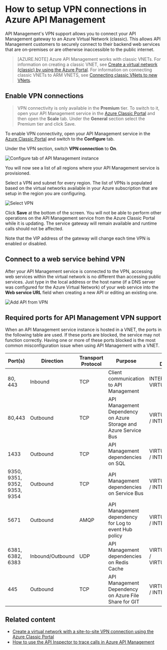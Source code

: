 <properties
	pageTitle="How to setup VPN connections in Azure API Management"
	description="Learn how to setup a VPN connection in Azure API Management and access web services through it."
	services="api-management"
	documentationCenter=""
	authors="antonba"
	manager="erikre"
	editor=""/>

<tags
	ms.service="api-management"
	ms.workload="mobile"
	ms.tgt_pltfrm="na"
	ms.devlang="na"
	ms.topic="article"
	ms.date="03/14/2016"
	ms.author="antonba"/>

# How to setup VPN connections in Azure API Management

API Management's VPN support allows you to connect your API Management gateway to an Azure Virtual Network (classic). This allows API Management customers to securely connect to their backend web services that are on-premises or are otherwise inaccessible to the public internet.

>[AZURE.NOTE] Azure API Management works with classic VNETs. For information on creating a classic VNET, see [Create a virtual network (classic) by using the Azure Portal](../virtual-network/virtual-networks-create-vnet-classic-pportal.md). For information on connecting classic VNETs to ARM VNETS, see [Connecting classic VNets to new VNets](../virtual-network/virtual-networks-arm-asm-s2s.md).

## <a name="enable-vpn"> </a>Enable VPN connections

>VPN connectivity is only available in the **Premium** tier. To switch to it, open your API Management service in the [Azure Classic Portal][] and then open the **Scale** tab. Under the **General** section select the Premium tier and click Save.

To enable VPN connectivity, open your API Management service in the [Azure Classic Portal][] and switch to the **Configure** tab. 

Under the VPN section, switch **VPN connection** to **On**.

![Configure tab of API Management instance][api-management-setup-vpn-configure]

You will now see a list of all regions where your API Management service is provisioned.

Select a VPN and subnet for every region. The list of VPNs is populated based on the virtual networks available in your Azure subscription that are setup in the region you are configuring.

![Select VPN][api-management-setup-vpn-select]

Click **Save** at the bottom of the screen. You will not be able to perform other operations on the API Management service from the Azure Classic Portal while it is updating. The service gateway will remain available and runtime calls should not be affected.

Note that the VIP address of the gateway will change each time VPN is enabled or disabled.

## <a name="connect-vpn"> </a>Connect to a web service behind VPN

After your API Management service is connected to the VPN, accessing web services within the virtual network is no different than accessing public services. Just type in the local address or the host name (if a DNS server was configured for the Azure Virtual Network) of your web service into the **Web service URL** field when creating a new API or editing an existing one.

![Add API from VPN][api-management-setup-vpn-add-api]

## Required ports for API Management VPN support

When an API Management service instance is hosted in a VNET, the ports in the following table are used. If these ports are blocked, the service may not function correctly. Having one or more of these ports blocked is the most common misconfiguration issue when using API Management with a VNET.

| Port(s)                      | Direction        | Transport Protocol | Purpose                                                          | Source / Destination              |
|------------------------------|------------------|--------------------|------------------------------------------------------------------|-----------------------------------|
| 80, 443                      | Inbound          | TCP                | Client communication to API Management                           | INTERNET / VIRTUAL_NETWORK        |
| 80,443                       | Outbound         | TCP                | API Management Dependency on Azure Storage and Azure Service Bus | VIRTUAL_NETWORK / INTERNET        |
| 1433                         | Outbound         | TCP                | API Management dependencies on SQL                               | VIRTUAL_NETWORK / INTERNET        |
| 9350, 9351, 9352, 9353, 9354 | Outbound         | TCP                | API Management dependencies on Service Bus                       | VIRTUAL_NETWORK / INTERNET        |
| 5671                         | Outbound         | AMQP               | API Management dependency for Log to event Hub policy            | VIRTUAL_NETWORK / INTERNET        |
| 6381, 6382, 6383             | Inbound/Outbound | UDP                | API Management dependencies on Redis Cache                       | VIRTUAL_NETWORK / VIRTUAL_NETWORK |
| 445                          | Outbound         | TCP                | API Management Dependency on Azure File Share for GIT            | VIRTUAL_NETWORK / INTERNET        |


## <a name="related-content"> </a>Related content


* [Create a virtual network with a site-to-site VPN connection using the Azure Classic Portal][]
* [How to use the API Inspector to trace calls in Azure API Management][]

[api-management-setup-vpn-configure]: ./media/api-management-howto-setup-vpn/api-management-setup-vpn-configure.png
[api-management-setup-vpn-select]: ./media/api-management-howto-setup-vpn/api-management-setup-vpn-select.png
[api-management-setup-vpn-add-api]: ./media/api-management-howto-setup-vpn/api-management-setup-vpn-add-api.png

[Enable VPN connections]: #enable-vpn
[Connect to a web service behind VPN]: #connect-vpn
[Related content]: #related-content

[Azure Classic Portal]: https://manage.windowsazure.com/

[Create a virtual network with a site-to-site VPN connection using the Azure Classic Portal]: ../vpn-gateway/vpn-gateway-site-to-site-create.md
[How to use the API Inspector to trace calls in Azure API Management]: api-management-howto-api-inspector.md
